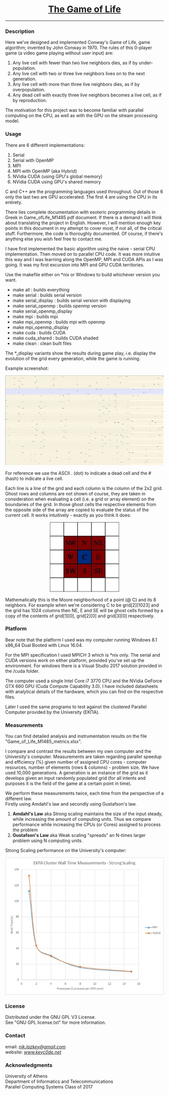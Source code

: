 <h1 align="center">
	<a href="https://github.com/KeyC0de/GameOfLife_Serial_OpenMp_Cuda">The Game of Life</a>
</h1>
<hr>


### Description

Here we've designed and implemented Conway's Game of Life, game algorithm; invented by John Conway in 1970.
The rules of this 0-player game (a video game playing without user input) are:

1. Any live cell with fewer than two live neighbors dies, as if by under-population.
2. Any live cell with two or three live neighbors lives on to the next generation.
3. Any live cell with more than three live neighbors dies, as if by overpopulation.
4. Any dead cell with exactly three live neighbors becomes a live cell, as if by reproduction.

The motivation for this project was to become familiar with parallel computing on the CPU, as well as with the GPU on the stream processing model.


### Usage

There are 6 different implementations:

1. Serial
2. Serial with OpenMP
3. MPI
4. MPI with OpenMP (aka Hybrid)
5. NVidia CUDA (using GPU's global memory)
6. NVidia CUDA using GPU's shared memory

C and C++ are the programming languages used throughout.
Out of those 6 only the last two are GPU accelerated. The first 4 are using the CPU in its entirety.

There lies complete documentation with esoteric programming details in Greek in Game\_ofLife\_M1485 pdf document. If there is a demand I will think about translating the project in English. However, I will mention enough key points in this document in my attempt to cover most, if not all, of the critical stuff. Furthermore, the code is thoroughly documented. Of course, if there's anything else you wish feel free to contact me.  

I have first implemented the basic algorithm using the naive - serial CPU implementation. Then moved on to parallel CPU code. It was more intuitive this way and I was learning along the OpenMP, MPI and CUDA APIs as I was going. It was my first excursion into MPI and GPU CUDA territories.

Use the makefile either on *nix or Windows to build whichever version you want.

* make all : builds everything
* make serial : builds serial version
* make serial\_display : builds serial version with displaying
* make serial\_openmp : builds openmp version
* make serial\_openmp\_display
* make mpi : builds mpi
* make mpi\_openmp : builds mpi with openmp
* make mpi\_openmp\_display
* make cuda : builds CUDA
* make cuda_shared : builds CUDA shaded
* make clean : clean built files

The *_display variants show the results during game play, i.e. display the evolution of the grid every generation, while the game is running.

Example screenshot:

<p style="text-align: center;">
	<img src="_present/grid_screenshot.jpg" />
</p>

For reference we use the ASCII . (dot) to indicate a dead cell and the # (hash) to indicate a live cell.

Each line is a line of the grid and each column is the column of the 2x2 grid. Ghost rows and columns are not shown of course, they are taken in consideration when evaluating a cell (i.e. a grid or array element) on the boundaries of the grid. In those ghost cells the respective elements from the opposite side of the array are copied to evaluate the status of the current cell.
It works intuitively - exactly as you think it does:

<p style="text-align: center;">
	<img src="_present/grid.jpg" />
</p>

Mathematically this is the Moore neighborhood of a point (@ C) and its 8 neighbors.
For example when we're considering C to be grid[2][1023] and the grid has 1024 columns then NE, E and SE will be ghost cells formed by a copy of the contents of grid[1][0], grid[2][0] and grid[3][0] respectively.


### Platform

Bear note that the platform I used was my computer running Windows 8.1 x86_64 Dual Booted with Linux 16.04.

For the MPI specification I used MPICH 3 which is *nix only. The serial and CUDA versions work on either platform, provided you've set up the environment. For windows there is a Visual Studio 2017 solution provided in the /cuda folder.

The computer used a single Intel Core i7 3770 CPU and the NVidia GeForce GTX 660 GPU (Cuda Compute Capability 3.0).
I have included datasheets with analytical details of the hardware, which you can find on the respective files.

Later I used the same programs to test against the clustered Parallel Computer provided by the University (ΕΚΠΑ).


### Measurements

You can find detailed analysis and instrumentation results on the file "Game\_of\_Life\_M1485\_metrics.xlsx".

I compare and contrast the results between my own computer and the University's computer. Measurements are taken regarding parallel speedup and efficiency (%) given number of assigned CPU cores - computer resources, number of elements (rows & columns) - problem size. We have used 10,000 generations. A generation is an instance of the grid as it develops given an input randomly populated grid (for all intents and purposes it is the field of the game at a certain point in time).

We perform these measurements twice, each time from the perspective of a different law.</br>
Firstly using Amdahl's law and secondly using Gustafson's law.
 
1. **Amdahl's Law** aka Strong scaling maintains the size of the input steady, while increasing the amount of computing units. Thus we compare performance while increasing the CPUs (or Cores) assigned to process the problem 
2. **Gustafson's Law** aka Weak scaling "spreads" an N-times larger problem using N computing units.

Strong Scaling performance on the University's computer:

<p style="text-align: center;">
	<img src="_present/strong_scaling.jpg" />
</p>


### License

Distributed under the GNU GPL V3 License.</br>
See "GNU GPL license.txt" for more information.


### Contact

email: *nik.lazkey@gmail.com* </br>
website: *www.keyc0de.net*


### Acknowledgments

University of Athens</br>
Department of Informatics and Telecommunications</br>
Parallel Computing Systems Class of 2017
